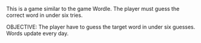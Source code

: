 This is a game similar to the game Wordle. The player must guess the correct word in under six tries.

OBJECTIVE:
The player have to guess the target word in under six guesses. Words update every day.

